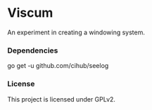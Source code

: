 Viscum
======

An experiment in creating a windowing system.


### Dependencies

go get -u github.com/cihub/seelog


### License

This project is licensed under GPLv2.
